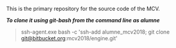 This is the primary repository for the source code of the MCV.

***To clone it using git-bash from the command line as alumne***

>ssh-agent.exe bash -c 'ssh-add alumne_mcv2018; git clone git@bitbucket.org:mcv2018/engine.git'
